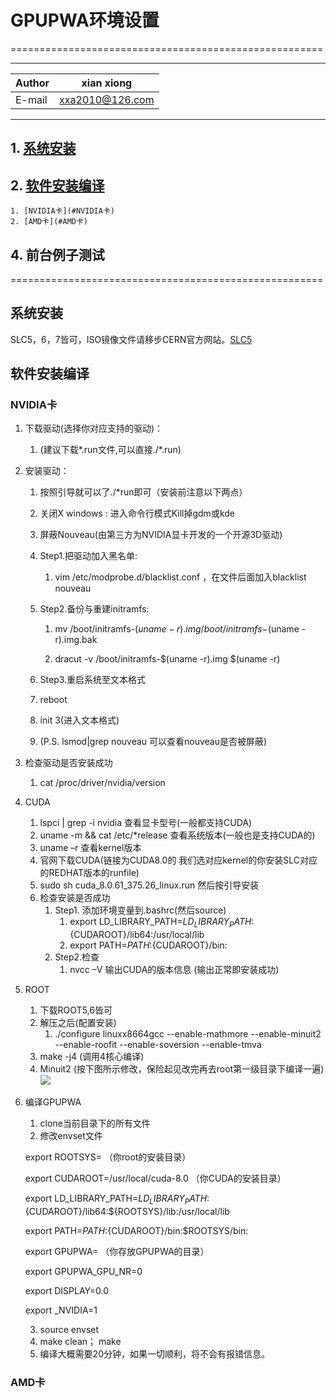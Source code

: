 # GPUPWA环境设置
======================================================

****
	
|Author|xian xiong|
|---|---
|E-mail|xxa2010@126.com
****

## 1. [系统安装](#系统安装)
## 2. [软件安装编译](#软件安装编译)
	1. [NVIDIA卡](#NVIDIA卡)
	2. [AMD卡](#AMD卡)
## 4. 前台例子测试

======================================================
## 系统安装
SLC5，6，7皆可，ISO镜像文件请移步CERN官方网站。[SLC5](http://linuxsoft.cern.ch/cern/slc5X/iso/)

## 软件安装编译
### NVIDIA卡
1. 下载驱动(选择你对应支持的驱动)：

	1. (建议下载*.run文件,可以直接./*.run)

2. 安装驱动：

	1. 按照引导就可以了./*run即可（安装前注意以下两点）

	2. 关闭X windows : 进入命令行模式Kill掉gdm或kde

	3. 屏蔽Nouveau(由第三方为NVIDIA显卡开发的一个开源3D驱动)

	4. Step1.把驱动加入黑名单: 
	
		1. vim /etc/modprobe.d/blacklist.conf ，在文件后面加入blacklist nouveau

	5. Step2.备份与重建initramfs: 
	
		1. mv /boot/initramfs-$(uname -r).img /boot/initramfs-$(uname -r).img.bak
	
		2. dracut -v /boot/initramfs-$(uname -r).img $(uname -r)

	6. Step3.重启系统至文本格式

	7. reboot

	8. init 3(进入文本格式)

	9. (P.S. lsmod|grep nouveau 可以查看nouveau是否被屏蔽)

3. 检查驱动是否安装成功

	1. cat /proc/driver/nvidia/version
4. CUDA
	1. lspci | grep -i nvidia 查看显卡型号(一般都支持CUDA)
	2. uname -m && cat /etc/*release 查看系统版本(一般也是支持CUDA的)
	3. uname –r 查看kernel版本
	4. 官网下载CUDA(链接为CUDA8.0的 我们选对应kernel的你安装SLC对应的REDHAT版本的runfile)
	5. sudo sh cuda_8.0.61_375.26_linux.run 然后按引导安装
	7. 检查安装是否成功
		1. Step1. 添加环境变量到.bashrc(然后source)
			1. export LD_LIBRARY_PATH=${LD_LIBRARY_PATH}:${CUDAROOT}/lib64:/usr/local/lib
			2. export PATH=${PATH}:${CUDAROOT}/bin:
		2. Step2.检查
			1. nvcc –V    输出CUDA的版本信息 (输出正常即安装成功)
5. ROOT
	1. 下载ROOT5,6皆可
	2. 解压之后(配置安装)
		1. ./configure linuxx8664gcc --enable-mathmore --enable-minuit2 --enable-roofit --enable-soversion --enable-tmva
	3. make -j4 (调用4核心编译)
	4. Minuit2 (按下图所示修改，保险起见改完再去root第一级目录下编译一遍)
	![](https://github.com/rhineryan/Demo_PWA/blob/master/EvenSet/root_minuit.png)
6. 编译GPUPWA
	1. clone当前目录下的所有文件
	2. 修改envset文件
	
	export ROOTSYS= （你root的安装目录）
	
	export CUDAROOT=/usr/local/cuda-8.0 （你CUDA的安装目录）
	
	export LD_LIBRARY_PATH=${LD_LIBRARY_PATH}:${CUDAROOT}/lib64:${ROOTSYS}/lib:/usr/local/lib
	
	export PATH=${PATH}:${CUDAROOT}/bin:$ROOTSYS/bin:
	
	export GPUPWA= （你存放GPUPWA的目录）
	
	export GPUPWA_GPU_NR=0
	
	export DISPLAY=0.0
	
	export _NVIDIA=1
	
	3. source envset
	4. make clean； make
	5. 编译大概需要20分钟，如果一切顺利，将不会有报错信息。
	
### AMD卡

